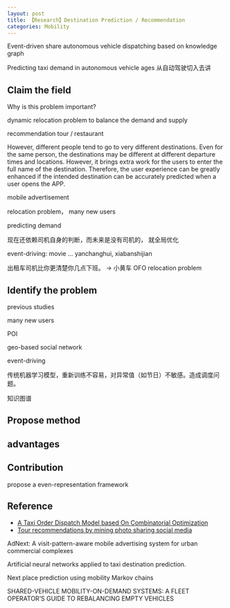 ```yaml
---
layout: post
title: 【Research】Destination Prediction / Recommendation
categories: Mobility
---
```


Event-driven share autonomous vehicle dispatching based on knowledge graph

Predicting taxi demand in autonomous vehicle ages
从自动驾驶切入去讲

## Claim the field

Why is this problem important?

dynamic relocation problem to balance the demand and supply

recommendation tour / restaurant

However, different people tend to go to very different destinations. Even for the same person, the destinations may be different at different departure times and locations. However, it brings extra work for the users to enter the full name of the destination. Therefore, the user experience can be greatly enhanced if the intended destination can be accurately predicted when a user opens the APP.

mobile advertisement

relocation problem， many new users

predicting demand

现在还依赖司机自身的判断，而未来是没有司机的， 就全局优化

event-driving: movie ... yanchanghui, xiabanshijian

出租车司机比你更清楚你几点下班。 -> 小黄车 OFO relocation problem

## Identify the problem

previous studies

many new users

POI

geo-based social network

event-driving

传统机器学习模型，重新训练不容易，对异常值（如节日）不敏感。造成调度问题。

知识图谱

## Propose method

## advantages

## Contribution

propose a even-representation framework
  
## Reference

- [A Taxi Order Dispatch Model based On Combinatorial Optimization](http://hxiaom.github.io/mobility/2018/10/31/paper7.html)
- [Tour recommendations by mining photo sharing social media](http://hxiaom.github.io/mobility/2018/10/31/paper6.html)

AdNext: A visit-pattern-aware mobile advertising system for urban commercial complexes

Artificial neural networks applied to taxi destination prediction.

Next place prediction using mobility Markov chains

SHARED-VEHICLE MOBILITY-ON-DEMAND SYSTEMS: A FLEET OPERATOR’S GUIDE TO REBALANCING EMPTY VEHICLES


